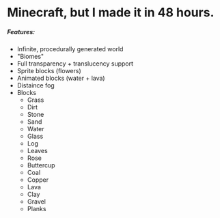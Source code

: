 # Minecraft, but I made it in 48 hours.

##### Features:
- Infinite, procedurally generated world
- "Biomes"
- Full transparency + translucency support
- Sprite blocks (flowers)
- Animated blocks (water + lava)
- Distaince fog
- Blocks
  - Grass
  - Dirt
  - Stone
  - Sand
  - Water
  - Glass
  - Log
  - Leaves
  - Rose
  - Buttercup
  - Coal
  - Copper
  - Lava
  - Clay
  - Gravel
  - Planks
